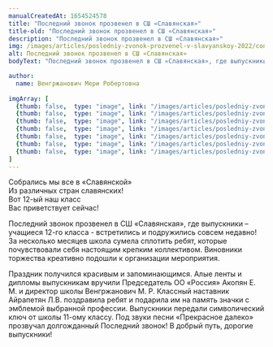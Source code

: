 ```yaml
---
manualCreatedAt: 1654524578
title: "Последний звонок прозвенел в СШ «Славянская»" 
title-old: "Последний звонок прозвенел в СШ «Славянская»"
description: "Последний звонок прозвенел в СШ «Славянская»"
img: /images/articles/posledniy-zvonok-prozvenel-v-slavyanskoy-2022/content/1.jpg
alt: Последний звонок прозвенел в СШ «Славянская»
bodyText: "Последний звонок прозвенел в СШ «Славянская», где выпускники – учащиеся 12-го класса - встретились и подружились совсем недавно! За несколько месяцев школа сумела сплотить ребят, которые почувствовали себя настоящим крепким коллективом. Виновники торжества креативно подошли к организации мероприятия. Праздник  получился  красивым и   запоминающимся. Алые  ленты  и дипломы выпускникам вручили Председатель ОО «Россия» Акопян Е. М. и директор школы Венгржанович М. Р.  Классный наставник   Айрапетян Л.В. поздравила ребят и подарила им на память значки с эмблемой выбранной профессии. Выпускники передали символический ключ от школы  11-ому классу. Под звуки  песни «Прекрасное далеко»    прозвучал долгожданный Последний звонок! В добрый путь, дорогие выпускники!"

author:
  name: Венгржанович Мери Робертовна
  
imgArray: [
  {thumb: false,  type: "image", link: "/images/articles/posledniy-zvonok-prozvenel-v-slavyanskoy-2022/content/1.jpg",  text: "Последний звонок прозвенел в СШ «Славянская» - 1"},
  {thumb: false,  type: "image", link: "/images/articles/posledniy-zvonok-prozvenel-v-slavyanskoy-2022/content/2.jpg",  text: "Последний звонок прозвенел в СШ «Славянская» - 2"},
  {thumb: false,  type: "image", link: "/images/articles/posledniy-zvonok-prozvenel-v-slavyanskoy-2022/content/3.jpg",  text: "Последний звонок прозвенел в СШ «Славянская» - 3"},
  {thumb: false,  type: "image", link: "/images/articles/posledniy-zvonok-prozvenel-v-slavyanskoy-2022/content/4.jpg",  text: "Последний звонок прозвенел в СШ «Славянская» - 4"},
  {thumb: false,  type: "image", link: "/images/articles/posledniy-zvonok-prozvenel-v-slavyanskoy-2022/content/5.jpg",  text: "Последний звонок прозвенел в СШ «Славянская» - 5"},
  {thumb: false,  type: "image", link: "/images/articles/posledniy-zvonok-prozvenel-v-slavyanskoy-2022/content/6.jpg",  text: "Последний звонок прозвенел в СШ «Славянская» - 6"},
  {thumb: false,  type: "image", link: "/images/articles/posledniy-zvonok-prozvenel-v-slavyanskoy-2022/content/7.jpg",  text: "Последний звонок прозвенел в СШ «Славянская» - 7"},
]
---
```


<p>
Собрались мы все в «Славянской»</br> 
Из различных стран славянских!</br>
Вот 12-ый наш класс</br>
Вас приветствует сейчас!</br>
</p>
 
<p>Последний звонок прозвенел в СШ «Славянская», где выпускники – учащиеся 12-го класса - встретились и подружились совсем недавно! За несколько месяцев школа сумела сплотить ребят, которые почувствовали себя настоящим крепким коллективом. Виновники торжества креативно подошли к организации мероприятия. </p> 
<p>Праздник  получился  красивым и   запоминающимся. Алые  ленты  и дипломы выпускникам вручили Председатель ОО «Россия» Акопян Е. М. и директор школы Венгржанович М. Р.  Классный наставник   Айрапетян Л.В. поздравила ребят и подарила им на память значки с эмблемой выбранной профессии. Выпускники передали символический ключ от школы  11-ому классу. Под звуки  песни «Прекрасное далеко»    прозвучал долгожданный Последний звонок! В добрый путь, дорогие выпускники!</p> 

<br>
<br>
<br>

